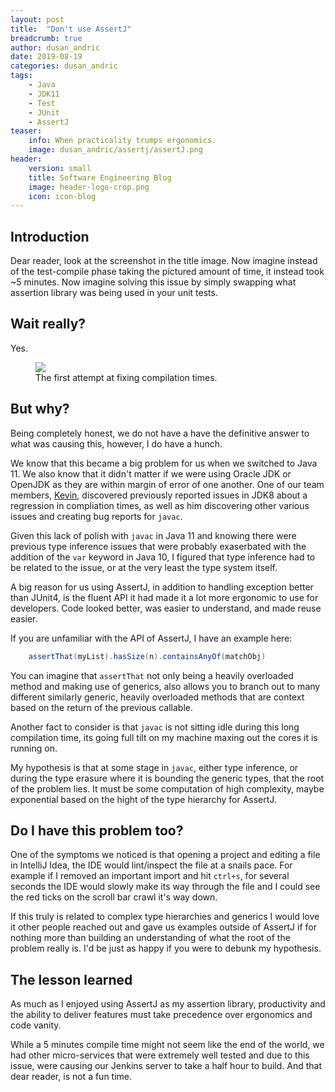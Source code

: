 ```yaml
---
layout: post
title:  "Don't use AssertJ"
breadcrumb: true
author: dusan_andric
date: 2019-08-19
categories: dusan_andric
tags:
    - Java
    - JDK11
    - Test
    - JUnit
    - AssertJ
teaser:
    info: When practicality trumps ergonomics. 
    image: dusan_andric/assertj/assertJ.png
header: 
    version: small
    title: Software Engineering Blog
    image: header-logo-crop.png
    icon: icon-blog
---
```


## Introduction

Dear reader, look at the screenshot in the title image. Now imagine instead of the test-compile phase taking the pictured amount of time, it instead took ~5 minutes. Now imagine solving this issue by simply swapping what assertion library was being used in your unit tests.

## Wait really?
Yes.

<figure>
    <img src="{{site.urlimg}}dusan_andric/assertj/assertJ_pr.png" />
    <figcaption>The first attempt at fixing compilation times.</figcaption>
</figure>

## But why?

Being completely honest, we do not have a have the definitive answer to what was causing this, however, I do have a hunch.

We know that this became a big problem for us when we switched to Java 11. We also know that it didn't matter if we were using Oracle JDK or OpenJDK as they are within margin of error of one another. One of our team members, [Kevin](http://softeng.oicr.on.ca/blog/category/kevin_hartmann), discovered previously reported issues in JDK8 about a regression in compliation times, as well as him discovering other various issues and creating bug reports for `javac`.

Given this lack of polish with `javac` in Java 11 and knowing there were previous type inference issues that were probably exaserbated with the addition of the `var` keyword in Java 10, I figured that type inference had to be related to the issue, or at the very least the type system itself. 

A big reason for us using AssertJ, in addition to handling exception better than JUnit4, is the fluent API it had made it a lot more ergonomic to use for developers. Code looked better, was easier to understand, and made reuse easier.

If you are unfamiliar with the API of AssertJ, I have an example here:
~~~java
    assertThat(myList).hasSize(n).containsAnyOf(matchObj)
~~~

You can imagine that `assertThat` not only being a heavily overloaded method and making use of generics, also allows you to branch out to many different similarly generic, heavily overloaded methods that are context based on the return of the previous callable.

Another fact to consider is that `javac` is not sitting idle during this long compilation time, its going full tilt on my machine maxing out the cores it is running on.

My hypothesis is that at some stage in `javac`, either type inference, or during the type erasure where it is bounding the generic types, that the root of the problem lies. It must be some computation of high complexity, maybe exponential based on the hight of the type hierarchy for AssertJ.

## Do I have this problem too?

One of the symptoms we noticed is that opening a project and editing a file in IntelliJ Idea, the IDE would lint/inspect the file at a snails pace. For example if I removed an important import and hit `ctrl+s`, for several seconds the IDE would slowly make its way through the file and I could see the red ticks on the scroll bar crawl it's way down.

If this truly is related to complex type hierarchies and generics I would love it other people reached out and gave us examples outside of AssertJ if for nothing more than building an understanding of what the root of the problem really is. I'd be just as happy if you were to debunk my hypothesis.

## The lesson learned

As much as I enjoyed using AssertJ as my assertion library, productivity and the ability to deliver features must take precedence over ergonomics and code vanity.

While a 5 minutes compile time might not seem like the end of the world, we had other micro-services that were extremely well tested and due to this issue, were causing our Jenkins server to take a half hour to build. And that dear reader, is not a fun time.

